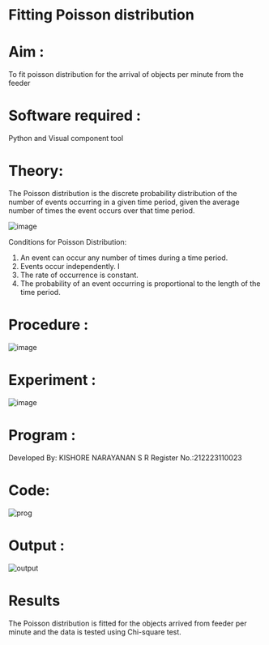 # Fitting Poisson  distribution
# Aim : 

To fit poisson distribution for the arrival of objects per minute from the feeder

# Software required :  

Python and Visual component tool

# Theory:

The Poisson distribution is the discrete probability distribution of the number of events occurring in a given time period, given the average number of times the event occurs over that time period.

![image](https://user-images.githubusercontent.com/104613195/166248326-fd042076-8b0b-40c4-8b11-1d8e8fcb74db.png)

 Conditions for Poisson Distribution:

1. An event can occur any number of times during a time period.
2. Events occur independently. I
3. The rate of occurrence is constant.
4. The probability of an event occurring is proportional to the length of the time period. 
 
# Procedure :

![image](https://user-images.githubusercontent.com/104613195/166251988-d0c53205-6080-4f7b-ae4c-398178586637.png)

# Experiment :

![image](https://user-images.githubusercontent.com/103921593/230282876-f4a5afbf-cac1-4648-a1b0-c78840638a8e.png)

# Program :
Developed By: KISHORE NARAYANAN S R  Register No.:212223110023

# Code:

![prog](https://github.com/KISHORENARAYANANSR/Poisson_distribution/assets/148202102/c178a017-5a13-4852-b9ac-171c41ef3747)

 

# Output : 

![output](https://github.com/KISHORENARAYANANSR/Poisson_distribution/assets/148202102/ea18a013-1e98-4dd9-ba87-2f4a128adc20)



# Results

The Poisson distribution is fitted for the objects arrived from feeder per minute and the data is tested using Chi-square test. 
 
